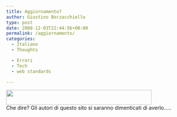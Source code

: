 ```yaml
---
title: Aggiornamento?
author: Giustino Borzacchiello
type: post
date: 2008-12-03T22:44:56+00:00
permalink: /aggiornamento/
categories:
  - Italiano
  - Thoughts

  - Errori
  - Tech
  - web standards

---
```

[<img class="aligncenter size-full wp-image-477" title="ie4" src="https://i0.wp.com/v1.giustino.blog/wp-content/uploads/2008/12/ie4.png?resize=394%2C40" alt="" width="394" height="40" data-recalc-dims="1" />][1]  
Che dire? Gli autori di questo sito si saranno dimenticati di averlo&#8230;..

 [1]: https://i0.wp.com/v1.giustino.blog/wp-content/uploads/2008/12/ie4.png